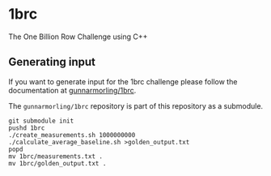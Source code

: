 # 1brc
The One Billion Row Challenge using C++


## Generating input

If you want to generate input for the 1brc challenge please follow the documentation at [gunnarmorling/1brc](https://github.com/gunnarmorling/1brc?tab=readme-ov-file#running-the-challenge).

The `gunnarmorling/1brc` repository is part of this repository as a submodule.

```
git submodule init
pushd 1brc
./create_measurements.sh 1000000000
./calculate_average_baseline.sh >golden_output.txt
popd
mv 1brc/measurements.txt .
mv 1brc/golden_output.txt .
```